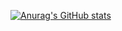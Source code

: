 [![Anurag's GitHub stats](https://github-readme-stats.vercel.app/api?username=RatedR9&show_icons=true&theme=tokyonight&hide_title&bg_color=#9400D3,#B0E0E6,#C71585,#CD5C5C&repo=github-readme-stats)](https://github.com/anuraghazra/github-readme-stats)
